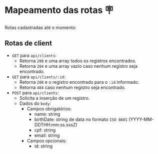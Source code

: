# Mapeamento das rotas 🪧

Rotas cadastradas até o momento:

## Rotas de client

-   `GET` para `api/clients`:
    -   Retorna `200` e uma array todos os registros encontrados.
    -   Retorna `204` e uma array vazio caso nenhum registro seja encontrado.
-   `GET` para `api/clients/:id`:
    -   Retorna `200` e o registro encontrado para o `:id` informado.
    -   Retorna `404` caso nenhum registro seja encontrado.
-   `POST` para `api/clients`:
    -   Solicita a inserção de um registro.
    -   Dados do `body`:
        -   Campos obrigatórios:
            -   name: string
            -   birthDate: string de data no formato `ISO 8601` (YYYY-MM-DDTHH:mm:ss.sssZ)
            -   cpf: string
            -   email: string
        -   Campos opcionais:
            -   id: string
